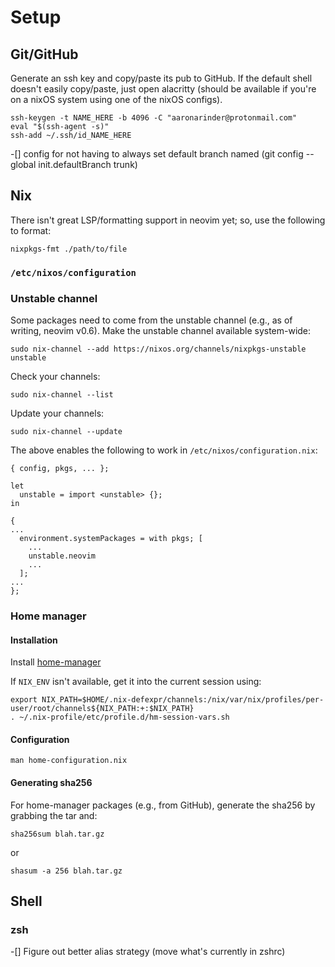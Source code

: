 # Setup
## Git/GitHub

Generate an ssh key and copy/paste its pub to GitHub. If the default shell doesn't easily copy/paste, just open alacritty (should be available if you're on a nixOS system using one of the nixOS configs).

```
ssh-keygen -t NAME_HERE -b 4096 -C "aaronarinder@protonmail.com"
eval "$(ssh-agent -s)"
ssh-add ~/.ssh/id_NAME_HERE
```

-[] config for not having to always set default branch named (git config --global init.defaultBranch trunk)

## Nix

There isn't great LSP/formatting support in neovim yet; so, use the following to format:

```
nixpkgs-fmt ./path/to/file
```

### `/etc/nixos/configuration`
### Unstable channel
Some packages need to come from the unstable channel (e.g., as of writing, neovim v0.6). Make the unstable channel available system-wide:

```
sudo nix-channel --add https://nixos.org/channels/nixpkgs-unstable unstable
```

Check your channels:

```
sudo nix-channel --list
```

Update your channels:

```
sudo nix-channel --update
```

The above enables the following to work in `/etc/nixos/configuration.nix`:

```
{ config, pkgs, ... };

let
  unstable = import <unstable> {};
in

{
...
  environment.systemPackages = with pkgs; [
    ...
    unstable.neovim
    ...
  ];
...
};
```

### Home manager
#### Installation
Install [home-manager](https://nix-community.github.io/home-manager/index.html#sec-install-standalone)

If `NIX_ENV` isn't available, get it into the current session using:

```
export NIX_PATH=$HOME/.nix-defexpr/channels:/nix/var/nix/profiles/per-user/root/channels${NIX_PATH:+:$NIX_PATH}
. ~/.nix-profile/etc/profile.d/hm-session-vars.sh
```

#### Configuration
`man home-configuration.nix`

#### Generating sha256

For home-manager packages (e.g., from GitHub), generate the sha256 by grabbing the tar and:

```
sha256sum blah.tar.gz
```
or
```
shasum -a 256 blah.tar.gz

```

## Shell
### zsh
-[] Figure out better alias strategy (move what's currently in zshrc)


